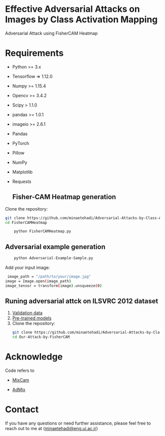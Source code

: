 # Effective Adversarial Attacks on Images by Class Activation Mapping
Adversarial Attack using FisherCAM Heatmap



# Requirements
- Python >= 3.x
- Tensorflow => 1.12.0 
- Numpy >= 1.15.4
- Opencv >= 3.4.2
- Scipy > 1.1.0
- pandas >= 1.0.1
- imageio >= 2.6.1
- Pandas 
- PyTorch
- Pillow
- NumPy
- Matplotlib
- Requests


  ## Fisher-CAM Heatmap generation

 Clone the repository:
   ```bash
   git clone https://github.com/minaetehadi/Adversarial-Attacks-by-Class-Activation-Mapping.git
   cd FisherCAMHeatmap
```

```bash
    python FisherCAMHeatmap.py
```

   ## Adversarial example generation
```bash
    python Adversarial-Example-Sample.py
```
 Add your input image:
```bash
 image_path = "/path/to/your/image.jpg"
image = Image.open(image_path)
image_tensor = transform(image).unsqueeze(0)
```


  ## Runing adversarial attck on ILSVRC 2012 dataset 
1. [Validation data](https://github.com/minaetehadi/Adversarial-Attacks-by-Class-Activation-Mapping/blob/main/validation.csv)
2. [Pre-trained models](https://github.com/minaetehadi/Adversarial-Attacks-by-Class-Activation-Mapping/tree/main/DNNModels)
3. Clone the repository:
   ```bash
   git clone https://github.com/minaetehadi/Adversarial-Attacks-by-Class-Activation-Mapping.git
   cd Our-Attack-by-FisherCAM

   
# Acknowledge
Code refers to 
- [MixCam](https://github.com/LongTerm417/MixCam)

- [AdMix](https://github.com/JHL-HUST/Admix)

# Contact 
If you have any questions or need further assistance, please feel free to reach out to me at  (minaetehadi@eng.ui.ac.ir)


